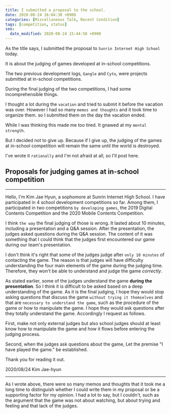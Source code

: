 ```yaml
---
title: I submitted a proposal to the school.
date: 2020-08-24 16:04:30 +0900
categories: [Miscellaneous Talk, Recent Condition]
tags: [competition, status]
seo:
  date_modified: 2020-08-24 15:44:58 +0900
---
```


As the title says, I submitted the proposal to `Sunrin Internet High School` today.

It is about the judging of games developed at in-school competitions.

The two previous development logs, `Gangle` and `Cyto`, were projects submitted at in-school competitions.

During the final judging of the two competitions, I had some incomprehensible things. 

I thought a lot during the `vacation` and tried to submit it before the vacation was over. However I had so many `memos and thoughts` and it took time to organize them. so I submitted them on the day the vacation ended.

While I was thinking this made me too tired. It gnawed at my `mental strength`.

But I decided not to give up. Because if I give up, the judging of the games at in-school competition will remain the same until the world is destroyed.

I've wrote it `rationally` and I'm not afraid at all, so I'll post here.


## Proposals for judging games at in-school competition

***

Hello, I'm Kim Jae Hyun, a sophomore at Sunrin Internet High School. I have participated in 4 school development competitions so far. Among them, I participated in two competitions `by developing games`, the 2019 Digital Contents Competition and the 2020 Mobile Contents Competition.

I think `the way` the final judging of those is wrong. It lasted about 10 minutes, including a presentation and a Q&A session. After the presentation, the judges asked questions during the Q&A session. The content of it was something that I could think that the judges first encountered our game during our team's presentation.

I don't think it's right that some of the judges judge after `only 10 minutes` of contacting the game. The reason is that judges will have difficulty understanding the four main elements of the game during the judging time. Therefore, they won't be able to understand and judge the game *correctly*. 

As stated earlier, some of the judges understand the game **during the presentation**. So I think it is difficult to be asked based on a deep understanding of the game. As it is the final judging, I hope they would stop asking questions that discuss the game `without trying it themselves` and that are `necessary to understand the game`, such as the procedure of the game or how to manipulate the game. I hope they would ask questions after they totally understand the game. Accordingly I request as follows.

First, make not only external judges but also school judges should at least know how to manipulate the game and how it flows before entering the judging process.

Second, when the judges ask questions about the game,  Let the premise "I have played the game." be established.

Thank you for reading it out.

2020/08/24 Kim Jae-hyun

***

As I wrote above, there were so many memos and thoughts that it took me a long time to distinguish whether I could write them in my proposal or be a supporting factor for my opinion. I had a lot to say, but I couldn't, such as the argument that the game was not about watching, but about trying and feeling and that lack of the judges. 
